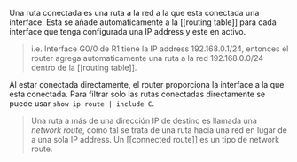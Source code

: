 Una ruta conectada es una ruta a la red a la que esta conectada una interface. Esta se añade automaticamente a la [[routing table]] para cada interface que tenga configurada una IP address y este en activo. 

> i.e. Interface G0/0 de R1 tiene la IP address 192.168.0.1/24, entonces el router agrega automaticamente una ruta a la red 192.168.0.0/24 dentro de la [[routing table]].

Al estar conectada directamente, el router proporciona la interface a la que esta conectada. Para filtrar solo las rutas conectadas directamente se puede usar `show ip route | include C`.

> Una ruta a más de una dirección IP de destino es llamada una _network route_, como tal se trata de una ruta hacia una red en lugar de a una sola IP address. Un [[connected route]] es un tipo de network route.  
